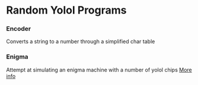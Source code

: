 # Random Yolol Programs

### Encoder
Converts a string to a number through a simplified char table

### Enigma
Attempt at simulating an enigma machine with a number of yolol chips
[More info](https://github.com/stuin/Yolol/tree/master/enigma)